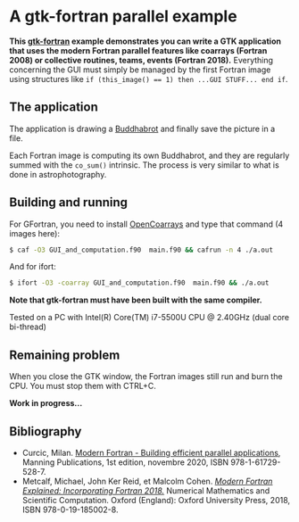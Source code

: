 # A gtk-fortran parallel example

**This [gtk-fortran](https://github.com/vmagnin/gtk-fortran/wiki) example demonstrates you can write a GTK application that uses the modern Fortran parallel features like coarrays (Fortran 2008) or collective routines, teams, events (Fortran 2018).** Everything concerning the GUI must simply be managed by the first Fortran image using structures like `if (this_image() == 1) then ...GUI STUFF... end if`.

## The application

The application is drawing a [Buddhabrot](https://en.wikipedia.org/wiki/Buddhabrot) and finally save the picture in a file.

Each Fortran image is computing its own Buddhabrot, and they are regularly summed with the `co_sum()` intrinsic. The process is very similar to what is done in astrophotography.

## Building and running

For GFortran, you need to install [OpenCoarrays](http://www.opencoarrays.org/) and type that command (4 images here):

```bash
$ caf -O3 GUI_and_computation.f90  main.f90 && cafrun -n 4 ./a.out
```

And for ifort:

```bash
$ ifort -O3 -coarray GUI_and_computation.f90  main.f90 && ./a.out
```

**Note that gtk-fortran must have been built with the same compiler.**

Tested on a PC with Intel(R) Core(TM) i7-5500U CPU @ 2.40GHz (dual core bi-thread)

## Remaining problem

When you close the GTK window, the Fortran images still run and burn the CPU. You must stop them with CTRL+C.

**Work in progress...**


## Bibliography

* Curcic, Milan. [Modern Fortran - Building efficient parallel applications](https://learning.oreilly.com/library/view/-/9781617295287/?ar), Manning Publications, 1st edition, novembre 2020, ISBN 978-1-61729-528-7.
* Metcalf, Michael, John Ker Reid, et Malcolm Cohen. *[Modern Fortran Explained: Incorporating Fortran 2018.](https://oxford.universitypressscholarship.com/view/10.1093/oso/9780198811893.001.0001/oso-9780198811893)* Numerical Mathematics and Scientific Computation. Oxford (England): Oxford University Press, 2018, ISBN 978-0-19-185002-8.
